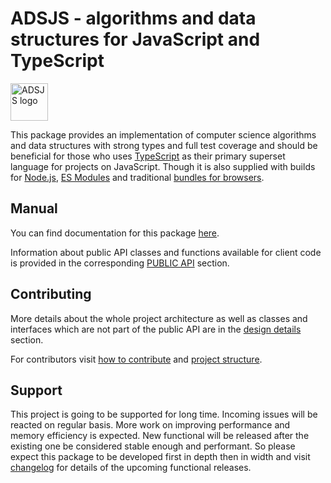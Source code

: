 # ADSJS - algorithms and data structures for JavaScript and TypeScript

<img src="https://blobscdn.gitbook.com/v0/b/gitbook-28427.appspot.com/o/spaces%2F-Lxzf4cV7ERPgE26oJ60%2Favatar.png?alt=media" alt="ADSJS logo" width="60">

This package provides an implementation of computer science algorithms and data structures with strong types and full test coverage and should be beneficial for those who uses [TypeScript](https://alex-myznikov.gitbook.io/adsjs/getting-started/ts) as their primary superset language for projects on JavaScript. Though it is also supplied with builds for [Node.js](https://alex-myznikov.gitbook.io/adsjs/getting-started/nodejs), [ES Modules](https://alex-myznikov.gitbook.io/adsjs/getting-started/esmodules) and traditional [bundles for browsers](https://alex-myznikov.gitbook.io/adsjs/getting-started/browsers).

## Manual

You can find documentation for this package [here](https://alex-myznikov.gitbook.io/adsjs/).

Information about public API classes and functions available for client code is provided in the corresponding [PUBLIC API](https://alex-myznikov.gitbook.io/adsjs/api/how-to-read) section.

## Contributing

More details about the whole project architecture as well as classes and interfaces which are not part of the public API are in the [design details](https://alex-myznikov.gitbook.io/adsjs/contribution-notes/design-details) section.

For contributors visit [how to contribute](https://alex-myznikov.gitbook.io/adsjs/contribution-notes/how-to-contribute) and [project structure](https://alex-myznikov.gitbook.io/adsjs/contribution-notes/project-structure).

## Support

This project is going to be supported for long time. Incoming issues will be reacted on regular basis. More work on improving performance and memory efficiency is expected. New functional will be released after the existing one be considered stable enough and performant. So please expect this package to be developed first in depth then in width and visit [changelog](https://app.gitbook.com/@alex-myznikov/s/adsjs/~/drafts/-LyEW78GjUEgupT41dr1/changelog/@drafts) for details of the upcoming functional releases.
